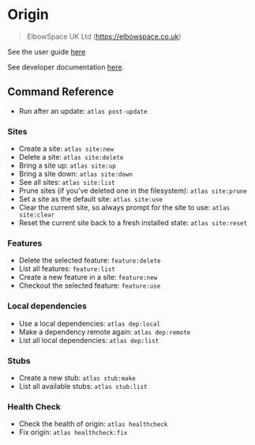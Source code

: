# Origin
> ElbowSpace UK Ltd (https://elbowspace.co.uk)

See the user guide [here](./user-notes.md)

See developer documentation [here](./developer-notes.md).

## Command Reference

- Run after an update: `atlas post-update`

### Sites

- Create a site: `atlas site:new`
- Delete a site: `atlas site:delete`
- Bring a site up: `atlas site:up`
- Bring a site down: `atlas site:down`
- See all sites: `atlas site:list`
- Prune sites (if you've deleted one in the filesystem): `atlas site:prune`
- Set a site as the default site: `atlas site:use`
- Clear the current site, so always prompt for the site to use: `atlas site:clear`
- Reset the current site back to a fresh installed state: `atlas site:reset`

### Features

- Delete the selected feature: `feature:delete`
- List all features: `feature:list`
- Create a new feature in a site: `feature:new`
- Checkout the selected feature: `feature:use`

### Local dependencies

- Use a local dependencies: `atlas dep:local`
- Make a dependency remote again: `atlas dep:remote`
- List all local dependencies: `atlas dep:list`

### Stubs

- Create a new stub: `atlas stub:make`
- List all available stubs: `atlas stub:list`

### Health Check
- Check the health of origin: `atlas healthcheck`
- Fix origin: `atlas healthcheck:fix`
